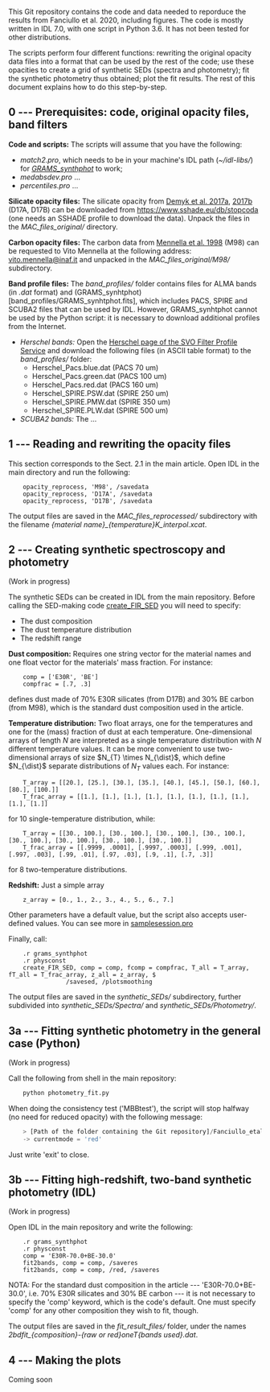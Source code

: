 
This Git repository contains the code and data needed to reporduce the results from Fanciullo et al. 2020, including figures. The code is mostly written in IDL 7.0, with one script in Python 3.6. It has not been tested for other distributions.

The scripts perform four different functions: rewriting the original opacity data files into a format that can be used by the rest of the code; use these opacities to create a grid of synthetic SEDs (spectra and photometry); fit the synthetic photometry thus obtained; plot the fit results. The rest of this document explains how to do this step-by-step.



0 --- Prerequisites: code, original opacity files, band filters
---------------------------------------

**Code and scripts:** The scripts will assume that you have the following:
* *match2.pro*, which needs to be in your machine's IDL path (*~/idl-libs/*) for *[GRAMS_synthphot](grams_synthphot.pro)* to work;
* *medabsdev.pro* ...
* *percentiles.pro* ...

**Silicate opacity files:** The silicate opacity from [Demyk et al. 2017a](https://ui.adsabs.harvard.edu/abs/2017A%26A...600A.123D/abstract), [2017b](https://ui.adsabs.harvard.edu/abs/2017A%26A...606A..50D/abstract) (D17A, D17B) can be downloaded from https://www.sshade.eu/db/stopcoda (one needs an SSHADE profile to download the data). Unpack the files in the *MAC_files_original/* directory.

**Carbon opacity files:** The carbon data from [Mennella et al. 1998](https://ui.adsabs.harvard.edu/abs/1998ApJ...496.1058M/abstract) (M98) can be requested to Vito Mennella at the following address: vito.mennella@inaf.it and unpacked in the *MAC_files_original/M98/* subdirectory.

**Band profile files:** The *band_profiles/* folder contains files for ALMA bands (in *.dat* format) and (GRAMS_synhtphot)[band_profiles/GRAMS_synhtphot.fits], which includes PACS, SPIRE and SCUBA2 files that can be used by IDL. However, GRAMS_synhtphot cannot be used by the Python script: it is necessary to download additional profiles from the Internet.

* *Herschel bands:* Open the [Herschel page of the SVO Filter Profile Service](http://svo2.cab.inta-csic.es/svo/theory/fps/index.php?mode=browse&gname=Herschel) and download the following files (in ASCII table format) to the *band_profiles/* folder:
    * Herschel_Pacs.blue.dat (PACS 70 um)
    * Herschel_Pacs.green.dat (PACS 100 um)
    * Herschel_Pacs.red.dat (PACS 160 um)
    * Herschel_SPIRE.PSW.dat (SPIRE 250 um)
    * Herschel_SPIRE.PMW.dat (SPIRE 350 um)
    * Herschel_SPIRE.PLW.dat (SPIRE 500 um)
* *SCUBA2 bands:* The ...



1 --- Reading and rewriting the opacity files
------------------------------------------

This section corresponds to the Sect. 2.1 in the main article. Open IDL in the main directory and run the following:

~~~IDL
    opacity_reprocess, 'M98', /savedata
    opacity_reprocess, 'D17A', /savedata
    opacity_reprocess, 'D17B', /savedata
~~~

The output files are saved in the *MAC_files_reprocessed/* subdirectory with the filename *{material name}_{temperature}K_interpol.xcat*.



2 --- Creating synthetic spectroscopy and photometry
-------------------------------------------------

(Work in progress)

The synthetic SEDs can be created in IDL from the main repository. Before calling the SED-making code [create_FIR_SED](create_FIR_SED.pro) you will need to specify:
* The dust composition 
* The dust temperature distribution
* The redshift range

**Dust composition:** Requires one string vector for the material names and one float vector for the materials' mass fraction. For instance:
~~~IDL
    comp = ['E30R', 'BE']
    compfrac = [.7, .3]
~~~
defines dust made of 70% E30R silicates (from D17B) and 30% BE carbon (from M98), which is the standard dust composition used in the article.

**Temperature distribution:** Two float arrays, one for the temperatures and one for the (mass) fraction of dust at each temperature. One-dimensional arrays of length *N* are interpreted as a single temperature distribution with *N* different temperature values. It can be more convenient to use two-dimensional arrays of size $N_{T} \times N_{\dist}$, which define $N_{\dist}$ separate distributions of $N_{T}$ values each. For instance:
~~~IDL
    T_array = [[20.], [25.], [30.], [35.], [40.], [45.], [50.], [60.], [80.], [100.]]
    T_frac_array = [[1.], [1.], [1.], [1.], [1.], [1.], [1.], [1.], [1.], [1.]]
~~~
for 10 single-temperature distribution, while:
~~~IDL
    T_array = [[30., 100.], [30., 100.], [30., 100.], [30., 100.], [30., 100.], [30., 100.], [30., 100.], [30., 100.]]
    T_frac_array = [[.9999, .0001], [.9997, .0003], [.999, .001], [.997, .003], [.99, .01], [.97, .03], [.9, .1], [.7, .3]]
~~~
for 8 two-temperature distributions.

**Redshift:** Just a simple array
~~~IDL
    z_array = [0., 1., 2., 3., 4., 5., 6., 7.]
~~~

Other parameters have a default value, but the script also accepts user-defined values. You can see more in [samplesession.pro](samplesession.pro)

Finally, call:
~~~IDL
    .r grams_synthphot
    .r physconst
    create_FIR_SED, comp = comp, fcomp = compfrac, T_all = T_array, fT_all = T_frac_array, z_all = z_array, $
                /savesed, /plotsmoothing 
~~~

The output files are saved in the *synthetic_SEDs/* subdirectory, further subdivided into *synthetic_SEDs/Spectra/* and *synthetic_SEDs/Photometry/*.


3a --- Fitting synthetic photometry in the general case (Python)
-------------------------------------------------------------

(Work in progress)

Call the following from shell in the main repository:

~~~Python
    python photometry_fit.py
~~~

When doing the consistency test ('MBBtest'), the script will stop halfway (no need for reduced opacity) with the following message:

~~~Python
    > [Path of the folder containing the Git repository]/Fanciullo_etal_dust_mass_systematics/photometry_fit.py(633)<module>()
    -> currentmode = 'red'
~~~

Just write 'exit' to close.



3b --- Fitting high-redshift, two-band synthetic photometry (IDL)
--------------------------------------------------------------

(Work in progress)

Open IDL in the main repository and write the following:

~~~IDL
    .r grams_synthphot
    .r physconst
    comp = 'E30R-70.0+BE-30.0'
    fit2bands, comp = comp, /saveres
    fit2bands, comp = comp, /red, /saveres
~~~

NOTA: For the standard dust composition in the article --- 'E30R-70.0+BE-30.0', i.e. 70% E30R silicates and 30% BE carbon --- it is not necessary to specify the 'comp' keyword, which is the code's default. One must specify 'comp' for any other composition they wish to fit, though.

The output files are saved in the *fit_result_files/* folder, under the names *2bdfit_{composition}-{raw or red}_oneT_{bands used}.dat*.


4 --- Making the plots
-------------------

Coming soon

